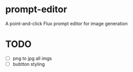 # prompt-editor
A point-and-click Flux prompt editor for image generation

# TODO
- [ ] png to jpg all imgs
- [ ] bubtton styling